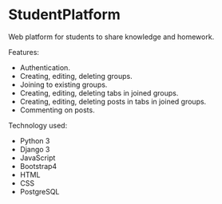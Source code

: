 # StudentPlatform
Web platform for students to share knowledge and homework.

Features:
- Authentication.
- Creating, editing, deleting groups.
- Joining to existing groups.
- Creating, editing, deleting tabs in joined groups.
- Creating, editing, deleting posts in tabs in joined groups.
- Commenting on posts.

Technology used:
- Python 3
- Django 3
- JavaScript
- Bootstrap4
- HTML
- CSS
- PostgreSQL
